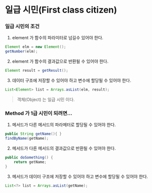 # 일급 시민(First class citizen)

### 일급 시민의 조건
1. element 가 함수의 파라미터로 넘길수 있어야 한다.

```java
Element elm = new Element();
getNumber(elm);
```

2. element 가 함수의 결과값으로 반환될 수 있어야 한다.

```java
Element result = getResult();
```

3. 데이터 구조에 저장할 수 있어야 하고 변수에 할당될 수 있어야 한다.

```java
List<Element> list = Arrays.asList(elm, result);
```

> 객체(Object) 는 일급 시민 이다.

### Method 가 1급 시민이 되려면...

1. 메서드가 다른 메서드의 파라메터로 할당될 수 있어야 한다.

```java
public String getName(){ }
findByName(getName);
```

2. 메서드가 다른 메서드의 결과값으로 반환될 수 있어야 한다.

```java
public doSomething() {
    return getName;
}
```

3. 메서드가 데이터 구조에 저장할 수 있어야 하고 변수에 할당될 수 있어야 한다.

```java
List<?> list = Arrays.asList(getName);
```